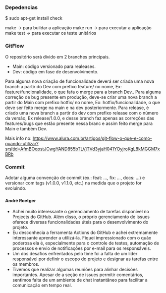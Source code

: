 ### Depedencias

$ sudo apt-get install check

make -> para buildar a aplicação
make run -> para executar a aplicação
make test -> para executar os teste unitários

### GitFlow 

O repositório será divido em 2 branches principais. 
- Main: código versionado para realeases.
- Dev: código em fase de desenvolvimento.

Para alguma nova criação de funcionalidade deverá ser criada uma nova branch a partir do Dev com prefixo feature/ no nome, Ex: feature/funcionalidade, o que faŕa o merge para a branch Dev..
Para alguma correção de bug presente em produção, deve-se criar uma nova branch a partir do Main com prefixo hotfix/ no nome, Ex: hotfix/funcionalidade, o que deve ser feito merge na main e na dev posteriormente.
Para release, é criado uma nova branch a partir do dev com prefixo release com o número da versão, Ex release/1.0.0, e desse branch faz apenas as correções das features/bugs que estão presente nessa branc e assim feito merge para Main e também Dev.

Mais info no:
https://www.alura.com.br/artigos/git-flow-o-que-e-como-quando-utilizar?srsltid=AfmBOopstJCwgYAND855bTLVjTVd3yjaH041YOyjroKgL8kMGGM7xBRb

### Commit

Adotar alguma convenção de commit (ex.: feat: ..., fix: ..., docs: ...) e versionar com tags (v1.0.0, v1.1.0, etc.) na medida que o projeto for evoluindo.

###
#### André Roetger
* Achei muito interessante o gerenciamento de tarefas disponível no Projects do GitHub. Além disso, o próprio gerenciamento de issues oferece diversas funcionalidades úteis para o desenvolvimento do projeto.
* Eu desconhecia a ferramenta Actions do GitHub e achei extremamente interessante aprender a utilizá-la. Fiquei impressionado com o quão poderosa ela é, especialmente para o controle de testes, automação de processos e envio de notificações por e-mail para os responsáveis.
* Um dos desafios enfrentados pelo time foi a falta de um líder responsável por definir o escopo do projeto e designar as tarefas entre os membros.
* Tivemos que realizar algumas reuniões para alinhar decisões importantes. Apesar de a seção de issues permitir comentários, sentimos falta de um ambiente de chat instantâneo para facilitar a comunicação em tempo real.
